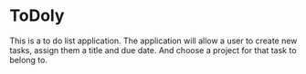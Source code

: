 # ToDoly
This is a to do list application.
The application will allow a user to create new tasks, assign them a title and due date.
And choose a project for that task to belong to.
